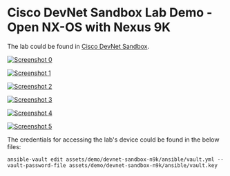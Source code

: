 # Cisco DevNet Sandbox Lab Demo - Open NX-OS with Nexus 9K


The lab could be found in [Cisco DevNet Sandbox](https://devnetsandbox.cisco.com/RM/Topology).

[![Screenshot 0](https://raw.githubusercontent.com/greenpau/network_exporter/master/assets/demo/devnet-sandbox-n9k/images/devnet-sw01-prom0.png "Metrics Page")](https://raw.githubusercontent.com/greenpau/network_exporter/master/assets/demo/devnet-sandbox-n9k/images/devnet-sw01-prom0.png)

[![Screenshot 1](https://raw.githubusercontent.com/greenpau/network_exporter/master/assets/demo/devnet-sandbox-n9k/images/devnet-sw01-prom1.png "Metrics Page")](https://raw.githubusercontent.com/greenpau/network_exporter/master/assets/demo/devnet-sandbox-n9k/images/devnet-sw01-prom1.png)

[![Screenshot 2](https://raw.githubusercontent.com/greenpau/network_exporter/master/assets/demo/devnet-sandbox-n9k/images/devnet-sw01-prom2.png "Metrics Page")](https://raw.githubusercontent.com/greenpau/network_exporter/master/assets/demo/devnet-sandbox-n9k/images/devnet-sw01-prom2.png)

[![Screenshot 3](https://raw.githubusercontent.com/greenpau/network_exporter/master/assets/demo/devnet-sandbox-n9k/images/devnet-sw01-prom3.png "Metrics Page")](https://raw.githubusercontent.com/greenpau/network_exporter/master/assets/demo/devnet-sandbox-n9k/images/devnet-sw01-prom3.png)

[![Screenshot 4](https://raw.githubusercontent.com/greenpau/network_exporter/master/assets/demo/devnet-sandbox-n9k/images/devnet-sw01-prom4.png "Metrics Page")](https://raw.githubusercontent.com/greenpau/network_exporter/master/assets/demo/devnet-sandbox-n9k/images/devnet-sw01-prom4.png)

[![Screenshot 5](https://raw.githubusercontent.com/greenpau/network_exporter/master/assets/demo/devnet-sandbox-n9k/images/devnet-sw01-prom5.png "Metrics Page")](https://raw.githubusercontent.com/greenpau/network_exporter/master/assets/demo/devnet-sandbox-n9k/images/devnet-sw01-prom5.png)

The credentials for accessing the lab's device could be found in the below files:

```
ansible-vault edit assets/demo/devnet-sandbox-n9k/ansible/vault.yml --vault-password-file assets/demo/devnet-sandbox-n9k/ansible/vault.key
```
